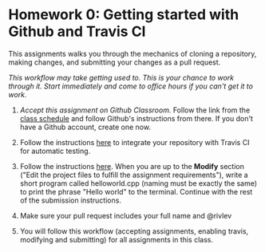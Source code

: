# Homework 0: Getting started with Github and Travis CI

This assignments walks you through the mechanics of cloning a repository, making changes, and submitting your changes as a pull request.

*This workflow may take getting used to. This is your chance to work through it. Start immediately and come to office hours if you can't get it to work.*

1. *Accept this assignment on Github Classroom.* Follow the link from the [class schedule](http://www.sci.brooklyn.cuny.edu/~levitan/cisc3142/schedule.html) and follow Github's instructions from there. If you don't have a Github account, create one now.

2. Follow the instructions [here](https://github.com/cisc3130/docs/blob/master/travis.md) to integrate your repository with Travis CI for automatic testing.

2. Follow the instructions [here](https://github.com/cisc3130/docs/blob/master/submissions.md). When you are up to the __Modify__ section ("Edit the project files to fulfill the assignment requirements"), write a short program called helloworld.cpp (naming must be exactly the same) to print the phrase "Hello world" to the terminal. Continue with the rest of the submission instructions.

2. Make sure your pull request includes your full name and @rivlev

3. You will follow this workflow (accepting assignments, enabling travis, modifying and submitting) for all assignments in this class.
